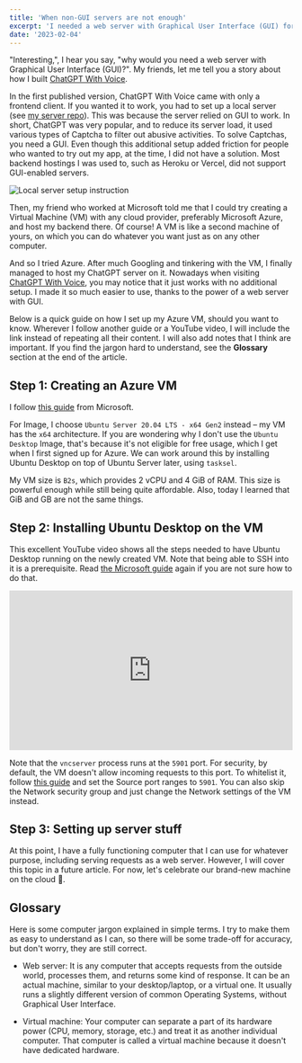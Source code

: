```yaml
---
title: 'When non-GUI servers are not enough'
excerpt: 'I needed a web server with Graphical User Interface (GUI) for my project. Time to properly learn a cloud provider.'
date: '2023-02-04'
---
```


"Interesting,", I hear you say, "why would you need a web server with Graphical User Interface (GUI)?". My friends, let me tell you a story about how I built [ChatGPT With Voice](https://chatgpt.sonng.dev/).

In the first published version, ChatGPT With Voice came with only a frontend client. If you wanted it to work, you had to set up a local server (see [my server repo](https://github.com/sonngdev/chatgpt-server)). This was because the server relied on GUI to work. In short, ChatGPT was very popular, and to reduce its server load, it used various types of Captcha to filter out abusive activities. To solve Captchas, you need a GUI. Even though this additional setup added friction for people who wanted to try out my app, at the time, I did not have a solution. Most backend hostings I was used to, such as Heroku or Vercel, did not support GUI-enabled servers.

![Local server setup instruction](/post-assets/230204-local-server-setup.png)

Then, my friend who worked at Microsoft told me that I could try creating a Virtual Machine (VM) with any cloud provider, preferably Microsoft Azure, and host my backend there. Of course! A VM is like a second machine of yours, on which you can do whatever you want just as on any other computer.

And so I tried Azure. After much Googling and tinkering with the VM, I finally managed to host my ChatGPT server on it. Nowadays when visiting [ChatGPT With Voice](https://chatgpt.sonng.dev/), you may notice that it just works with no additional setup. I made it so much easier to use, thanks to the power of a web server with GUI.

Below is a quick guide on how I set up my Azure VM, should you want to know. Wherever I follow another guide or a YouTube video, I will include the link instead of repeating all their content. I will also add notes that I think are important. If you find the jargon hard to understand, see the **Glossary** section at the end of the article.

## Step 1: Creating an Azure VM

I follow [this guide](https://learn.microsoft.com/en-us/azure/virtual-machines/linux/quick-create-portal?tabs=ubuntu) from Microsoft.

For Image, I choose `Ubuntu Server 20.04 LTS - x64 Gen2` instead – my VM has the `x64` architecture. If you are wondering why I don't use the `Ubuntu Desktop` Image, that's because it's not eligible for free usage, which I get when I first signed up for Azure. We can work around this by installing Ubuntu Desktop on top of Ubuntu Server later, using `tasksel`.

My VM size is `B2s`, which provides 2 vCPU and 4 GiB of RAM. This size is powerful enough while still being quite affordable. Also, today I learned that GiB and GB are not the same things.

## Step 2: Installing Ubuntu Desktop on the VM

This excellent YouTube video shows all the steps needed to have Ubuntu Desktop running on the newly created VM. Note that being able to SSH into it is a prerequisite. Read [the Microsoft guide](https://learn.microsoft.com/en-us/azure/virtual-machines/linux/quick-create-portal?tabs=ubuntu#connect-to-virtual-machine) again if you are not sure how to do that.

<iframe style="width:100%;aspect-ratio:16/9;" src="https://www.youtube.com/embed/ODhGNe0s4lI" title="YouTube video player" frameborder="0" allow="accelerometer; autoplay; clipboard-write; encrypted-media; gyroscope; picture-in-picture; web-share" allowfullscreen></iframe>

Note that the `vncserver` process runs at the `5901` port. For security, by default, the VM doesn't allow incoming requests to this port. To whitelist it, follow [this guide](https://learn.microsoft.com/en-us/azure/virtual-machines/windows/nsg-quickstart-portal) and set the Source port ranges to `5901`. You can also skip the Network security group and just change the Network settings of the VM instead.

## Step 3: Setting up server stuff

At this point, I have a fully functioning computer that I can use for whatever purpose, including serving requests as a web server. However, I will cover this topic in a future article. For now, let's celebrate our brand-new machine on the cloud 🥳.

## Glossary

Here is some computer jargon explained in simple terms. I try to make them as easy to understand as I can, so there will be some trade-off for accuracy, but don't worry, they are still correct.

- Web server: It is any computer that accepts requests from the outside world, processes them, and returns some kind of response. It can be an actual machine, similar to your desktop/laptop, or a virtual one. It usually runs a slightly different version of common Operating Systems, without Graphical User Interface.

- Virtual machine: Your computer can separate a part of its hardware power (CPU, memory, storage, etc.) and treat it as another individual computer. That computer is called a virtual machine because it doesn't have dedicated hardware.
